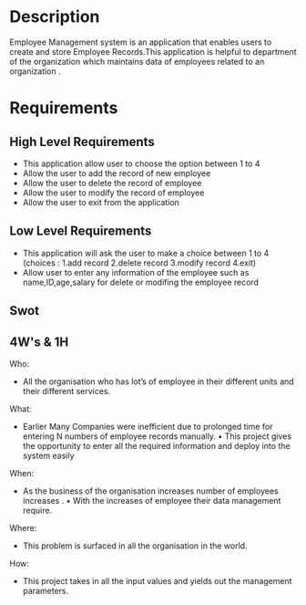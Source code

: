 # Description
Employee Management system is an application that enables users to create and store Employee Records.This application is helpful to department of the organization which maintains data of employees related to an organization .

# Requirements

## High Level Requirements
* This application allow user to choose the option between 1 to 4
* Allow the user to add the record of new employee
* Allow the user to delete the record of employee
* Allow the user to modify the record of employee
* Allow the user to exit from the application

## Low Level Requirements
* This application will ask the user to make a choice between 1 to 4 (choices : 1.add record 2.delete record 3.modify record 4.exit)
* Allow user to enter any information of the employee such as name,ID,age,salary for delete or modifing the employee record
   
## Swot

## 4W's & 1H
Who:

* All the organisation who has lot’s of employee in their different units and their different services.

What:

* Earlier Many Companies were inefficient due to prolonged time for entering N numbers of employee records manually. • This project gives the opportunity to enter all the required information and deploy into the system easily

When:

* As the business of the organisation increases number of employees increases . • With the increases of employee their data management require.

Where:

* This problem is surfaced in all the organisation in the world.

How:

* This project takes in all the input values and yields out the management parameters.
